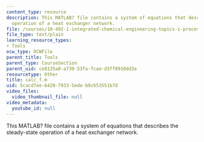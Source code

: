 ```yaml
---
content_type: resource
description: This MATLAB? file contains a system of equations that describes the steady-state
  operation of a heat exchanger network.
file: /courses/10-492-1-integrated-chemical-engineering-topics-i-process-control-by-design-fall-2004/5cacd7ee642079335edeb9c653551b7d_calc_f.m
file_type: text/plain
learning_resource_types:
- Tools
ocw_type: OCWFile
parent_title: Tools
parent_type: CourseSection
parent_uid: ce8135a8-a730-53fa-fcae-d3ff8910dd3e
resourcetype: Other
title: calc_f.m
uid: 5cacd7ee-6420-7933-5ede-b9c653551b7d
video_files:
  video_thumbnail_file: null
video_metadata:
  youtube_id: null
---
```

This MATLAB? file contains a system of equations that describes the steady-state operation of a heat exchanger network.

